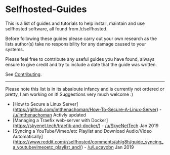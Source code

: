 # Selfhosted-Guides

This is a list of guides and tutorials to help install, maintain and use selfhosted software, all found from /r/selfhosted.

Before following these guides please carry out your own research as the lists author(s) take no responsibility for any damage caused to your systems.

Please feel free to contribute any useful guides you have found, always ensure to give credit and try to include a date that the guide was written.

See [Contributing](.github/CONTRIBUTING.md).

--------------------
Please note this list is in its absaloute infancy and is currently not ordered or pretty, I am working on it! Suggestions very much welcome :)

- [How to Secure a Linux Server] (https://github.com/imthenachoman/How-To-Secure-A-Linux-Server) - [/u/imthenachoman](https://www.reddit.com/user/imthenachoman) Activly updated
- [Managing a Traefix web-server with Docker] (https://skyenet.tech/traefik-and-docker/) - [/u/SkyeNetTech](https://www.reddit.com/user/SkyeNetTech) Jan 2019
- [Syncing a YouTube/Vimeo/etc Playlist and Download Audio/Video Automatically] (https://www.reddit.com/r/selfhosted/comments/ahlg8h/guide_syncing_a_youtubevimeoetc_playlist_and/) - [/u/Lucavobn](https://www.reddit.com/user/Lucavon) Jan 2019
